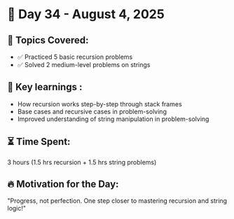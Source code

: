 # 🌟 Day 34 - August 4, 2025

## 📘 Topics Covered:
- ✅ Practiced 5 basic recursion problems
- ✅ Solved 2 medium-level problems on strings

## 🧠 Key learnings :
- How recursion works step-by-step through stack frames
- Base cases and recursive cases in problem-solving
- Improved understanding of string manipulation in problem-solving

## ⏳ Time Spent:
3 hours (1.5 hrs recursion + 1.5 hrs string problems)

## 🔥 Motivation for the Day:
"Progress, not perfection. One step closer to mastering recursion and string logic!"


